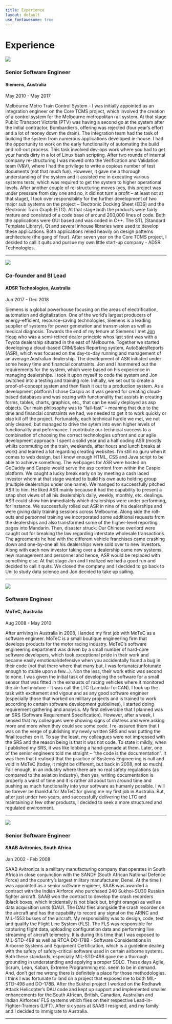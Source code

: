 ```yaml
---
title: Experience
layout: default
use_fontawesome: true
---
```


<!-- Experience -->
<h1 class="section-title">Experience</h1>

<div class="row content-row">
<div class="col-12 col-sm-4">
    <img src="images/siemens-plm-logo.png">
</div>
<div class="col-12 col-sm-8">
    <h3>Senior Software Engineer</h3>
	<h4>Siemens, Australia</h4>
    <p class="italic">May 2010 - May 2017</p>
    <p>
	Melbourne Metro Train Control System - 
	I was initially appointed as an integration engineer on the Core TCMS project, 
	which involved the creation of a control system for the Melbourne metropolitan rail system. 
	At that stage Public Transport Victoria (PTV) was having a second go at the system after the initial contractor, 
	Bombardier’s, offering was rejected (four year’s effort and a lot of money down the drain). 
	The integration team had the task of building the system from numerous applications developed in-house. 
	I had the opportunity to work on the early functionality of automating the build and roll-out process. 
	This task involved dev-ops work where you had to get your hands dirty in a lot of Linux bash scripting. 
	After two rounds of internal company re-structuring I was moved onto the Verification and Validation team (V&V), 
	where I had the privilege to write a copious number of test documents (not that much fun). 
	However, it gave me a thorough understanding of the system and it assisted me in executing various systems tests, 
	which was required to get the system to higher operational levels. 
	After another couple of re-structuring moves (yes, this project was under pressure from day one and no, 
	it did not turn a profit – at least not at that stage), 
	I took over responsibility for the further development of two major sub systems on the project – 
	Electronic Docking Sheet (EDS) and the Electronic Train Graph (ETG). At that stage both the 
	products were fairly mature and consisted of a code base of around 200,000 lines of code. 
	Both the applications were GUI based and was coded in C++. The STL 
	(Standard Template Library), Qt and several inhouse libraries were used to develop these applications. 
	Both applications relied heavily on design patterns architecture (the gang of four). 
	After seven year on the Core TCMS project, I decided to call it quits and pursue my own 
	little start-up company - ADSR Technologies. 
	</p>
</div>
</div>
<hr>

<div class="row content-row">
<div class="col-12 col-sm-4">
    <img src="images/ADSR fb4.png">
</div>
<div class="col-12 col-sm-8">
    <h3>Co-founder and BI Lead</h3>
    <h4>ADSR Technologies, Australia</h4>	
    <p class="italic">Jun 2017 - Dec 2018</p>
    <p>
		Siemens is a global powerhouse focusing on the areas of electrification, automation and digitalization. 
		One of the world’s largest producers of energy-efficient, resource-saving technologies, Siemens is a leading supplier of systems 
		for power generation and transmission as well as medical diagnosis.
		Towards the end of my tenure at Siemens I met <a href="https://www.linkedin.com/in/jon-heap-a61500a6/?originalSubdomain=au">Jon Heap</a> 
		who was a semi-retired dealer principle whos last 
		stint was with a Toyota dealership situated in the east of Melbourne. Together we started developing a cloud-based
		CRM/Sales Reporting system, AutoSalesReports (ASR), which was focused on the day-to-day running and management of
		an average Australian dealership. The development of ASR initiated under some heavy time and financial constraints.
		Jon and I hammered out the requirements for the system, which were based on his experience in managing dealerships. 
		I took it upon myself to code the system and Jon switched into a testing and training role. Initially, we set out to 
		create a proof-of-concept system and then flesh it out to a production system. As a development platform I chose Caspio 
		as it was geared for creating cloud-based databases and was oozing with functionality that assists in creating forms, 
		tables, charts, graphics, etc., that can be easily deployed as asp objects. Our main philosophy was to ”fail-fast” –
		meaning that due to the time and financial constraints we had, we needed to get it to work quickly or else kill off the project.
		Fortunately, each technical hurdle we met, we not only cleared, but managed to drive the sytem into even higher levels of functionality and peformance. 
		I contribute our technical success to a combination of choosing the correct technologies upfront and our agile development approach.  
		I spent a solid year and a half coding ASR (mostly whilts commuting on the train, weekends, after hours and lunch breaks at work)
		and learned a lot regarding creating websites. I’m still no guru when it comes to web design, but I know enough HTML,
		CSS and Java script to be able to achieve something. The webpages for ASR were hosted on GoDaddy and Caspio would serve
		the asp content from within the Caspio platform. 
		We caught a lucky break early on by meeting a cash laced investor whom at that stage wanted to build
		his own auto holding group (multiple dealerships under one name). We manged to successfully pitched ASR to him.
		He liked ASR mainly because it had the capability to present a snap shot views of all his
		dealership’s daily, weekly, monthly, etc. dealings. ASR could show him immediately which dealerships were under
		performing, for instance. We successfully rolled out ASR in nine of his dealerships and were giving daily training 
		sessions across Melbourne. Along side the roll-outs and personnel training we incorporated some additional requests 
		from the dealerships and also transformed some of the higher-level reporting pages into Mandarin. 
		Then, disaster struck. Our Chinese overlord were caught out for breaking the law regarding interstate
		wholesale transactions. The agreements he had with the different vehicle franchises came crashing down
		and one-by-one all his dealerships were sold over to new investors. Along with each new investor taking 
		over a dealership came new systems, new management and personnel and hence, ASR would be replaced with something else. 
		At that stage Jon and I realized we had a good run and decided to call it quits. We closed the company 
		and I decided to go back to Uni to study data science and Jon decided to take up sailing.
	</p>
</div>
</div>
<hr>

<div class="row content-row">
<div class="col-12 col-sm-4">
    <img src="images/Motec.png">
</div>
<div class="col-12 col-sm-8">
    <h3>Software Engineer</h3>
    <h4>MoTeC, Australia</h4>	
    <p class="italic">Aug 2008 - May 2010</p>
    <p>
		After arriving in Australia in 2008, I landed my first job with MoTeC as a software engineer. 
		MoTeC is a small boutique engineering firm that develops products for the motor racing industry. 
		MoTeC’s software engineering department was driven by a small number of hard-core software developers, 
		which took exceptional pride in their work and became easily emotional/defensive when you accidentally 
		found a bug in their code (not that there where that many but, I was fortunate/unfotunate enough to stuble upon a few...). 
		Non the less, their work ethic was second to none. 
		I was given the initial task of developing the software for a small sensor that was fitted in the 
		exhausts of racing vehicles where it monitored the air-fuel mixture – it was call the LTC (Lambda-To-CAN). 
		I took up the task with excitement and vigour and as any good software engineer 
		(especially those that worked on military projects and is trained to work according to certain 
		software development guidelines), I started doing requirement gathering and analysis. 
		My first deliverable that I planned was an SRS (Software Requirement Specification). 
		However, after a week, I sensed that my colleagues were showing signs of distress and 
		were asking more and more when they could see some code. I re-assured them that I was on the 
		verge of publishing my newly written SRS and was putting the final touches on it. 
		To say the least, my colleagues were not impressed with the SRS and the reason being 
		is that it was not code. To state it mildly, when I published my SRS, it was like lobbing a hand-grenade at them.
		Later, one of the senior engineers told me straight – 
		“the code is the documentation”. It was then that I realised that the practice of 
		Systems Engineering is null and void in MoTeC (today, it might be different, but back in 
		2008, not so much). Fair enough, in an industry where there are no real safety regulations 
		(as compared to the aviation industry), then yes, writing documentation is properly a waist 
		of time and it is rather all about turn around time and pushing as much functionality into 
		your software as humanly possible. I will be forever be thankful for MoTeC for giving me my first 
		job in Australia. But, after just under two years, and successfully delivering the LTC and 
		maintaining a few other products, I decided to seek a more structured and regulated environment. 
	</p>
</div>
</div>
<hr>


<div class="row content-row">
<div class="col-12 col-sm-4">
    <img src="images/SAAB.png">
</div>
<div class="col-12 col-sm-8">
    <h3>Senior Software Engineer</h3>
    <h4>SAAB Avitronics, South Africa</h4>	
    <p class="italic">Jan 2002 - Feb 2008</p>
    <p>
		SAAB Avitronics is a military manufacturing company that operates in South Africa in close conjunction with the SANDF 
		(South African National Defence Force) and the country’s largest military manufacturer, Denel. At the time I was appointed
		as a senior software engineer, SAAB was awarded a contract with the Indian Airforce who purchased 240 Sukhoi-SU30 Russian
		fighter aircraft. SAAB won the contract to develop the crash recorders (black boxes, which incidentally is not black but,
		bright orange) as well as data acquisition units (DAU). The DAU flies alongside the crash recorder on the aircraft and has
		the capability to record any signal on the ARINC and MIL-1553 busses of the aircraft. My responsibility was to design, code,
		test and qualify the Flight Line System (FLS). The FLS was responsible for capturing flight data, uploading configuration data
		and performing live streaming of aircraft telemetry. It is during this time that I was exposed to MIL-STD-498 as well as 
		RTCA DO-178B - Software Considerations in Airborne Systems and Equipment Certification, which is a guideline dealing with 
		the safety of safety-critical software used in certain airborne systems. Both these standards, especially MIL-STD-498 gave
		me a thorough grounding in understanding and applying a proper SDLC. These days Agile, Scrum, Lean, Kaban, Extreme Programming etc.
		seem to be in demand. And, don’t get me wrong there is definitely a place for those methodologies. I think I was fortunate to 
		land on a project that exposed me to both MIL-STD-498 and DO-178B. After the Sukhoi project I worked on the Redhawk Attack Helicopter’s
		DAU code and kept up support and implemented smaller enhancements for the South African, British, Canadian, Australian and Indian 
		Airforces’ FLS systems which flies on their respective Lead-In-Fighter-Trainers (LIFT). After six years at SAAB I resigned,
		and my family and I decided to immigrate to Australia.
	</p>
</div>
</div>
<hr>



